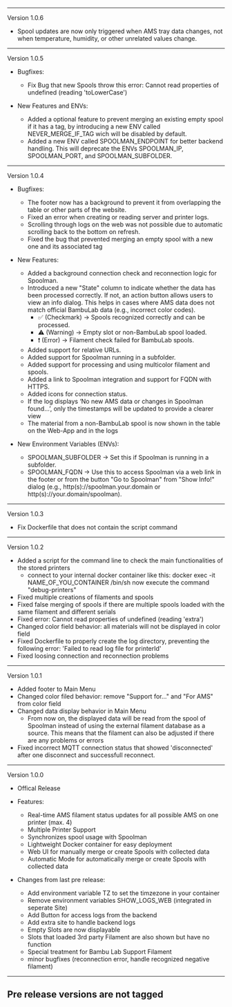 -----------------------------------------------------------------------------------------------
Version 1.0.6
   - Spool updates are now only triggered when AMS tray data changes, not when temperature, humidity, or other unrelated values change.
-----------------------------------------------------------------------------------------------
Version 1.0.5
   - Bugfixes:
      - Fix Bug that new Spools throw this error: Cannot read properties of undefined (reading 'toLowerCase')

   - New Features and ENVs:
      - Added a optional feature to prevent merging an existing empty spool if it has a tag, by introducing a new ENV called NEVER_MERGE_IF_TAG wich will be disabled by default.
      - Added a new ENV called SPOOLMAN_ENDPOINT for better backend handling. This will deprecate the ENVs SPOOLMAN_IP, SPOOLMAN_PORT, and SPOOLMAN_SUBFOLDER.
-----------------------------------------------------------------------------------------------
Version 1.0.4
   - Bugfixes:
      - The footer now has a background to prevent it from overlapping the table or other parts of the website.
      - Fixed an error when creating or reading server and printer logs.
      - Scrolling through logs on the web was not possible due to automatic scrolling back to the bottom on refresh.
      - Fixed the bug that prevented merging an empty spool with a new one and its associated tag 

   - New Features:
      - Added a background connection check and reconnection logic for Spoolman.
      - Introduced a new "State" column to indicate whether the data has been processed correctly. If not, an action button allows users to view an info dialog. This helps in cases where AMS data does not match official BambuLab data (e.g., incorrect color codes).
         - ✅ (Checkmark) → Spools recognized correctly and can be processed.
         - ⚠️ (Warning) → Empty slot or non-BambuLab spool loaded.
         - ❗ (Error) → Filament check failed for BambuLab spools.
      - Added support for relative URLs.
      - Added support for Spoolman running in a subfolder.
      - Added support for processing and using multicolor filament and spools.
      - Added a link to Spoolman integration and support for FQDN with HTTPS.
      - Added icons for connection status.
      - If the log displays ‘No new AMS data or changes in Spoolman found…’, only the timestamps will be updated to provide a clearer view
      - The material from a non-BambuLab spool is now shown in the table on the Web-App and in the logs
   
   - New Environment Variables (ENVs):
      - SPOOLMAN_SUBFOLDER → Set this if Spoolman is running in a subfolder.
      - SPOOLMAN_FQDN → Use this to access Spoolman via a web link in the footer or from the button "Go to Spoolman" from "Show Info!" dialog (e.g., http(s)://spoolman.your.domain or http(s)://your.domain/spoolman).
-----------------------------------------------------------------------------------------------
Version 1.0.3
   - Fix Dockerfile that does not contain the script command
-----------------------------------------------------------------------------------------------
Version 1.0.2
   - Added a script for the command line to check the main functionalities of the stored printers
      - connect to your internal docker container like this: docker exec -it NAME_OF_YOU_CONTAINER /bin/sh
        now execute the command "debug-printers"
   - Fixed multiple creations of filaments and spools
   - Fixed false merging of spools if there are multiple spools loaded with the same filament and different serials
   - Fixed error: Cannot read properties of undefined (reading 'extra')
   - Changed color field behavior: all materials will not be displayed in color field
   - Fixed Dockerfile to properly create the log directory, preventing the following error: 'Failed to read log file for printerId'
   - Fixed loosing connection and reconnection problems
-----------------------------------------------------------------------------------------------
Version 1.0.1
   - Added footer to Main Menu
   - Changed color filed behavior: remove "Support for..." and "For AMS" from color field
   - Changed data display behavior in Main Menu
      - From now on, the displayed data will be read from the spool of Spoolman instead of using the external filament database as a source.
        This means that the filament can also be adjusted if there are any problems or errors
   - Fixed incorrect MQTT connection status that showed 'disconnected' after one disconnect and successfull reconnect.
-----------------------------------------------------------------------------------------------
Version 1.0.0
   - Offical Release
   - Features:
      - Real-time AMS filament status updates for all possible AMS on one printer (max. 4)
      - Multiple Printer Support
      - Synchronizes spool usage with Spoolman
      - Lightweight Docker container for easy deployment
      - Web UI for manually merge or create Spools with collected data
      - Automatic Mode for automatically merge or create Spools with collected data

   - Changes from last pre release:
      - Add environment variable TZ to set the timzezone in your container
      - Remove environment variables SHOW_LOGS_WEB (integrated in seperate Site)
      - Add Button for access logs from the backend
      - Add extra site to handle backend logs
      - Empty Slots are now displayable
      - Slots that loaded 3rd party Filament are also shown but have no function
      - Special treatment for Bambu Lab Support Filament
      - minor bugfixes (reconnection error, handle recognized negative filament)
-----------------------------------------------------------------------------------------------
Pre release versions are not tagged
----------------------------------------------------------------------------
